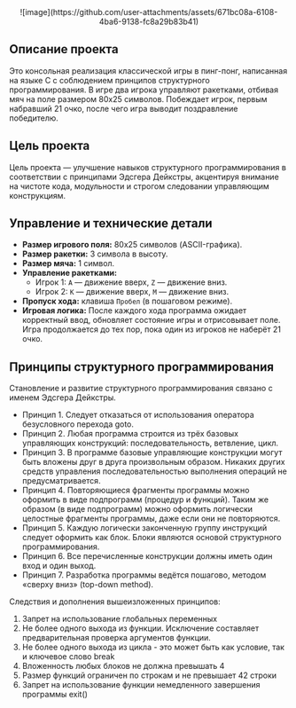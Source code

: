 <div align="center">
![image](https://github.com/user-attachments/assets/671bc08a-6108-4ba6-9138-fc8a29b83b41)
</div>

## Описание проекта
Это консольная реализация классической игры в пинг-понг, написанная на языке C с соблюдением принципов структурного программирования. В игре два игрока управляют ракетками, отбивая мяч на поле размером 80x25 символов. Побеждает игрок, первым набравший 21 очко, после чего игра выводит поздравление победителю.

## Цель проекта
Цель проекта — улучшение навыков структурного программирования в соответствии с принципами Эдсгера Дейкстры, акцентируя внимание на чистоте кода, модульности и строгом следовании управляющим конструкциям.

## Управление и технические детали

- **Размер игрового поля:** 80x25 символов (ASCII-графика).
- **Размер ракетки:** 3 символа в высоту.
- **Размер мяча:** 1 символ.
- **Управление ракетками:**
  - Игрок 1: `A` — движение вверх, `Z` — движение вниз.
  - Игрок 2: `K` — движение вверх, `M` — движение вниз.
- **Пропуск хода:** клавиша `Пробел` (в пошаговом режиме).
- **Игровая логика:** После каждого хода программа ожидает корректный ввод, обновляет состояние игры и отрисовывает поле. Игра продолжается до тех пор, пока один из игроков не наберёт 21 очко.

## Принципы структурного программирования

Становление и развитие структурного программирования связано с именем Эдсгера Дейкстры.

* Принцип 1. Следует отказаться от использования оператора безусловного перехода goto.  
* Принцип 2. Любая программа строится из трёх базовых управляющих конструкций: последовательность, ветвление, цикл.  
* Принцип 3. В программе базовые управляющие конструкции могут быть вложены друг в друга произвольным образом. Никаких других средств управления последовательностью выполнения операций не предусматривается.  
* Принцип 4. Повторяющиеся фрагменты программы можно оформить в виде подпрограмм (процедур и функций). Таким же образом (в виде подпрограмм) можно оформить логически целостные фрагменты программы, даже если они не повторяются.  
* Принцип 5. Каждую логически законченную группу инструкций следует оформить как блок. Блоки являются основой структурного программирования.  
* Принцип 6. Все перечисленные конструкции должны иметь один вход и один выход.  
* Принцип 7. Разработка программы ведётся пошагово, методом «сверху вниз» (top-down method).

Следствия и дополнения вышеизложенных принципов:

1. Запрет на использование глобальных переменных  
2. Не более одного выхода из функции. Исключение составляет предварительная проверка аргументов функции.  
3. Не более одного выхода из цикла - это может быть как условие, так и ключевое слово break  
4. Вложенность любых блоков не должна превышать 4  
5. Размер функций ограничен по строкам и не превышает 42 строки  
6. Запрет на использование функции немедленного завершения программы exit()

